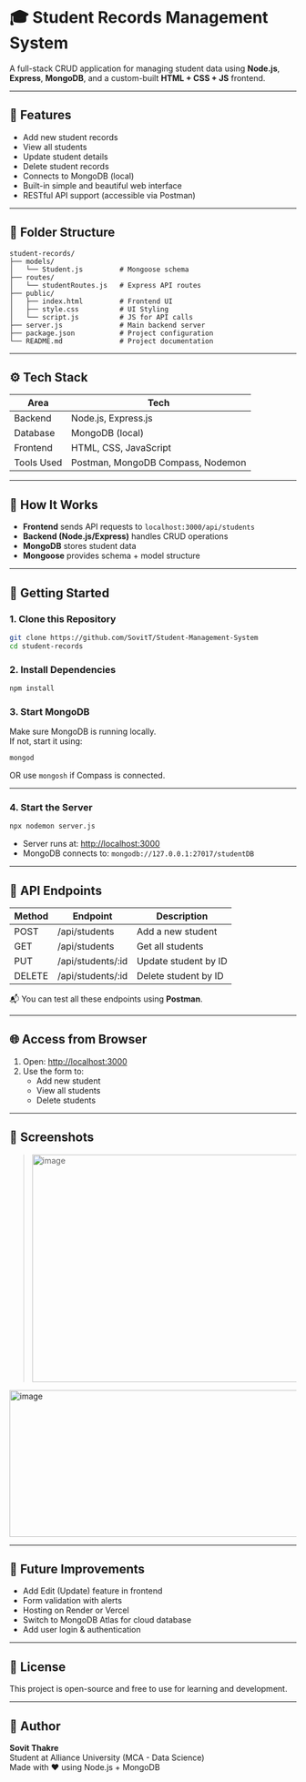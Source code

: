 # 🎓 Student Records Management System

A full-stack CRUD application for managing student data using **Node.js**, **Express**, **MongoDB**, and a custom-built **HTML + CSS + JS** frontend.

---

## 📌 Features

- Add new student records
- View all students
- Update student details
- Delete student records
- Connects to MongoDB (local)
- Built-in simple and beautiful web interface
- RESTful API support (accessible via Postman)

---

## 📁 Folder Structure

```
student-records/
├── models/
│   └── Student.js         # Mongoose schema
├── routes/
│   └── studentRoutes.js   # Express API routes
├── public/
│   ├── index.html         # Frontend UI
│   ├── style.css          # UI Styling
│   └── script.js          # JS for API calls
├── server.js              # Main backend server
├── package.json           # Project configuration
└── README.md              # Project documentation
```

---

## ⚙️ Tech Stack

| Area       | Tech                  |
|------------|-----------------------|
| Backend    | Node.js, Express.js   |
| Database   | MongoDB (local)       |
| Frontend   | HTML, CSS, JavaScript |
| Tools Used | Postman, MongoDB Compass, Nodemon |

---

## 🧠 How It Works

- **Frontend** sends API requests to `localhost:3000/api/students`
- **Backend (Node.js/Express)** handles CRUD operations
- **MongoDB** stores student data
- **Mongoose** provides schema + model structure

---

## 🚀 Getting Started

### 1. Clone this Repository
```bash
git clone https://github.com/SovitT/Student-Management-System
cd student-records
```

### 2. Install Dependencies
```bash
npm install
```

### 3. Start MongoDB
Make sure MongoDB is running locally.  
If not, start it using:

```bash
mongod
```

OR use `mongosh` if Compass is connected.

---

### 4. Start the Server

```bash
npx nodemon server.js
```

- Server runs at: [http://localhost:3000](http://localhost:3000)
- MongoDB connects to: `mongodb://127.0.0.1:27017/studentDB`

---

## 🔗 API Endpoints

| Method | Endpoint                | Description           |
|--------|-------------------------|-----------------------|
| POST   | /api/students           | Add a new student     |
| GET    | /api/students           | Get all students      |
| PUT    | /api/students/:id       | Update student by ID  |
| DELETE | /api/students/:id       | Delete student by ID  |

📬 You can test all these endpoints using **Postman**.

---

## 🌐 Access from Browser

1. Open: [http://localhost:3000](http://localhost:3000)
2. Use the form to:
   - Add new student
   - View all students
   - Delete students

---

## 📸 Screenshots

> <img width="925" height="400" alt="image" src="https://github.com/user-attachments/assets/15476bda-ccb7-4e2d-bd3e-2c8a624aa894" />
<img width="689" height="258" alt="image" src="https://github.com/user-attachments/assets/8c9a8af9-93df-43b0-95ae-cb6c5d2690f2" />



---

## 🧩 Future Improvements

- Add Edit (Update) feature in frontend
- Form validation with alerts
- Hosting on Render or Vercel
- Switch to MongoDB Atlas for cloud database
- Add user login & authentication

---

## 📜 License

This project is open-source and free to use for learning and development.

---

## 👋 Author

**Sovit Thakre**  
Student at Alliance University (MCA - Data Science)  
Made with ❤️ using Node.js + MongoDB
